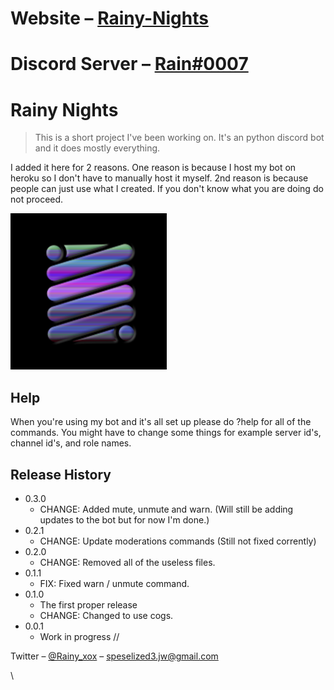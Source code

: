 # Website – [Rainy-Nights](https://speselized.github.io)
# Discord Server – [Rain#0007](http://discord.gg/bGN7D97)

# Rainy Nights
> This is a short project I've been working on. It's an python discord bot and it does mostly everything.


I added it here for 2 reasons. One reason is because I host my bot on heroku so I don't have to manually host it myself.
2nd reason is because people can just use what I created. If you don't know what you are doing do not proceed.

![](7c05184bb401bda003e9e89c022c1f4a_250x250.png)


## Help

When you're using my bot and it's all set up please do ?help for all of the commands.
You might have to change some things for example server id's, channel id's, and role names.


## Release History
* 0.3.0
    * CHANGE: Added mute, unmute and warn. (Will still be adding updates to the bot but for now I'm done.)
* 0.2.1
    * CHANGE: Update moderations commands (Still not fixed corrently)
* 0.2.0
    * CHANGE: Removed all of the useless files.
* 0.1.1
    * FIX: Fixed warn / unmute command.
* 0.1.0
    * The first proper release
    * CHANGE: Changed to use cogs.
* 0.0.1
    * Work in progress
//

Twitter – [@Rainy_xox](https://twitter.com/Rainy_xox) – speselized3.jw@gmail.com

\\
